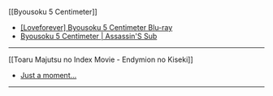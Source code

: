 [[Byousoku 5 Centimeter]]
   -  [[Loveforever] Byousoku 5 Centimeter Blu-ray](https://www.3asq.co/showthread.php?t=369891)
   - [Byousoku 5 Centimeter | Assassin'S Sub](https://assassinssub.org/category/byousoku-5-centimeter/)
  ---
  [[Toaru Majutsu no Index Movie - Endymion no Kiseki]]
   -  [Just a moment...](https://athbul-khayal.net/toaru-majutsu-no-index-endymion-no_7/)
  ---